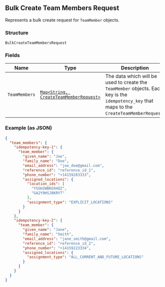## Bulk Create Team Members Request

Represents a bulk create request for `TeamMember` objects.

### Structure

`BulkCreateTeamMembersRequest`

### Fields

| Name | Type | Description | Getter |
|  --- | --- | --- | --- |
| `TeamMembers` | [`Map<String, CreateTeamMemberRequest>`](/doc/models/create-team-member-request.md) | The data which will be used to create the `TeamMember` objects. Each key is the `idempotency_key` that maps to the `CreateTeamMemberRequest`. | Map<String, CreateTeamMemberRequest> getTeamMembers() |

### Example (as JSON)

```json
{
  "team_members": {
    "idempotency-key-1": {
      "team_member": {
        "given_name": "Joe",
        "family_name": "Doe",
        "email_address": "joe_doe@gmail.com",
        "reference_id": "reference_id_1",
        "phone_number": "+14159283333",
        "assigned_locations": {
          "location_ids": [
            "YSGH2WBKG94QZ",
            "GA2Y9HSJ8KRYT"
          ],
          "assignment_type": "EXPLICIT_LOCATIONS"
        }
      }
    },
    "idempotency-key-2": {
      "team_member": {
        "given_name": "Jane",
        "family_name": "Smith",
        "email_address": "jane_smith@gmail.com",
        "reference_id": "reference_id_2",
        "phone_number": "+14159223334",
        "assigned_locations": {
          "assignment_type": "ALL_CURRENT_AND_FUTURE_LOCATIONS"
        }
      }
    }
  }
}
```


